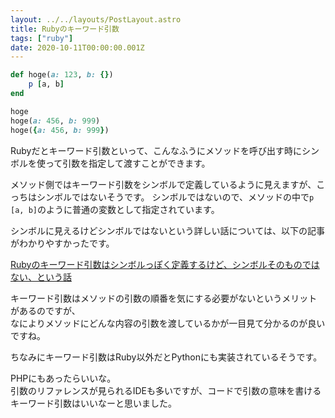```yaml
---
layout: ../../layouts/PostLayout.astro
title: Rubyのキーワード引数
tags: ["ruby"]
date: 2020-10-11T00:00:00.001Z
---
```


```ruby
def hoge(a: 123, b: {})
    p [a, b]
end

hoge
hoge(a: 456, b: 999)
hoge({a: 456, b: 999})
```

Rubyだとキーワード引数といって、こんなふうにメソッドを呼び出す時にシンボルを使って引数を指定して渡すことができます。

メソッド側ではキーワード引数をシンボルで定義しているように見えますが、こっちはシンボルではないそうです。
シンボルではないので、メソッドの中で`p [a, b]`のように普通の変数として指定されています。

シンボルに見えるけどシンボルではないという詳しい話については、以下の記事がわかりやすかったです。

<a href="https://qiita.com/jnchito/items/74e0930c54df90f9704c" target="_blank">Rubyのキーワード引数はシンボルっぽく定義するけど、シンボルそのものではない、という話</a>

キーワード引数はメソッドの引数の順番を気にする必要がないというメリットがあるのですが、  
なによりメソッドにどんな内容の引数を渡しているかが一目見て分かるのが良いですね。

ちなみにキーワード引数はRuby以外だとPythonにも実装されているそうです。

PHPにもあったらいいな。  
引数のリファレンスが見られるIDEも多いですが、コードで引数の意味を書けるキーワード引数はいいなーと思いました。
